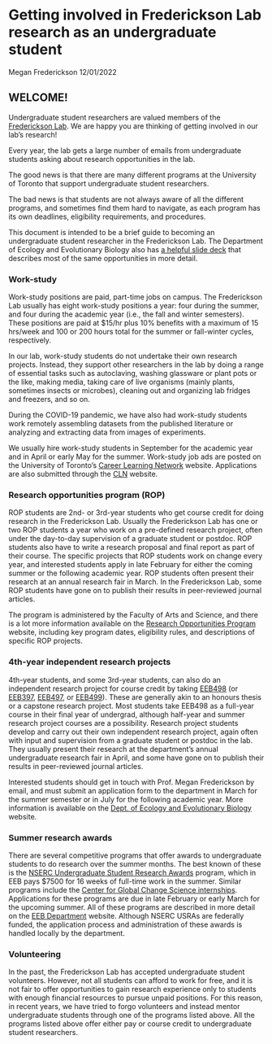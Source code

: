 Getting involved in Frederickson Lab research as an undergraduate
student
================
Megan Frederickson
12/01/2022

## WELCOME\!

Undergraduate student researchers are valued members of the
[Frederickson Lab](http://mutualism.ca). We are happy you are thinking
of getting involved in our lab’s research\!

Every year, the lab gets a large number of emails from undergraduate
students asking about research opportunities in the lab.

The good news is that there are many different programs at the
University of Toronto that support undergraduate student researchers.

The bad news is that students are not always aware of all the different
programs, and sometimes find them hard to navigate, as each program has
its own deadlines, eligibility requirements, and procedures.

This document is intended to be a brief guide to becoming an
undergraduate student researcher in the Frederickson Lab. The Department
of Ecology and Evolutionary Biology also has [a helpful slide
deck](https://docs.google.com/presentation/d/1dT8qmbnDMnP6IeaRHRbfRPwzXYWYPmxDo1n27dWhwjY/edit#slide=id.gc55ddffe75_0_1483)
that describes most of the same opportunities in more detail.

### Work-study

Work-study positions are paid, part-time jobs on campus. The
Frederickson Lab usually has eight work-study positions a year: four
during the summer, and four during the academic year (i.e., the fall and
winter semesters). These positions are paid at $15/hr plus 10% benefits
with a maximum of 15 hrs/week and 100 or 200 hours total for the summer
or fall-winter cycles, respectively.

In our lab, work-study students do not undertake their own research
projects. Instead, they support other researchers in the lab by doing a
range of essential tasks such as autoclaving, washing glassware or plant
pots or the like, making media, taking care of live organisms (mainly
plants, sometimes insects or microbes), cleaning out and organizing lab
fridges and freezers, and so on.

During the COVID-19 pandemic, we have also had work-study students work
remotely assembling datasets from the published literature or analyzing
and extracting data from images of experiments.

We usually hire work-study students in September for the academic year
and in April or early May for the summer. Work-study job ads are posted
on the University of Toronto’s [Career Learning
Network](https://clnx.utoronto.ca/students/wspublicstudents.htm)
website. Applications are also submitted through the
[CLN](https://clnx.utoronto.ca) website.

### Research opportunities program (ROP)

ROP students are 2nd- or 3rd-year students who get course credit for
doing research in the Frederickson Lab. Usually the Frederickson Lab has
one or two ROP students a year who work on a pre-defined research
project, often under the day-to-day supervision of a graduate student or
postdoc. ROP students also have to write a research proposal and final
report as part of their course. The specific projects that ROP students
work on change every year, and interested students apply in late
February for either the coming summer or the following academic year.
ROP students often present their research at an annual research fair in
March. In the Frederickson Lab, some ROP students have gone on to
publish their results in peer-reviewed journal articles.

The program is administered by the Faculty of Arts and Science, and
there is a lot more information available on the [Research Opportunities
Program](https://www.artsci.utoronto.ca/current/academics/research-opportunities/research-opportunities-program)
website, including key program dates, eligibility rules, and
descriptions of specific ROP projects.

### 4th-year independent research projects

4th-year students, and some 3rd-year students, can also do an
independent research project for course credit by taking
[EEB498](https://artsci.calendar.utoronto.ca/course/eeb498y1) (or
[EEB397](https://artsci.calendar.utoronto.ca/course/eeb397y1),
[EEB497](https://artsci.calendar.utoronto.ca/course/eeb497h1), or
[EEB499](https://artsci.calendar.utoronto.ca/course/eeb499y1)). These
are generally akin to an honours thesis or a capstone research project.
Most students take EEB498 as a full-year course in their final year of
undergrad, although half-year and summer research project courses are a
possibility. Research project students develop and carry out their own
independent research project, again often with input and supervision
from a graduate student or postdoc in the lab. They usually present
their research at the department’s annual undergraduate research fair in
April, and some have gone on to publish their results in peer-reviewed
journal articles.

Interested students should get in touch with Prof. Megan Frederickson by
email, and must submit an application form to the department in March
for the summer semester or in July for the following academic year. More
information is available on the [Dept. of Ecology and Evolutionary
Biology](https://eeb.utoronto.ca/education/undergraduate/research-courses-2/)
website.

### Summer research awards

There are several competitive programs that offer awards to
undergraduate students to do research over the summer months. The best
known of these is the [NSERC Undergraduate Student Research
Awards](https://www.nserc-crsng.gc.ca/students-etudiants/ug-pc/usra-brpc_eng.asp)
program, which in EEB pays $7500 for 16 weeks of full-time work in the
summer. Similar programs include the [Center for Global Change Science
internships](https://cgcs.physics.utoronto.ca/internships/).
Applications for these programs are due in late February or early March
for the upcoming summer. All of these programs are described in more
detail on the [EEB
Department](https://eeb.utoronto.ca/education/undergraduate/scholarships-and-awards/)
website. Although NSERC USRAs are federally funded, the application
process and administration of these awards is handled locally by the
department.

### Volunteering

In the past, the Frederickson Lab has accepted undergraduate student
volunteers. However, not all students can afford to work for free, and
it is not fair to offer opportunities to gain research experience only
to students with enough financial resources to pursue unpaid positions.
For this reason, in recent years, we have tried to forgo volunteers and
instead mentor undergraduate students through one of the programs listed
above. All the programs listed above offer either pay or course credit
to undergraduate student researchers.
